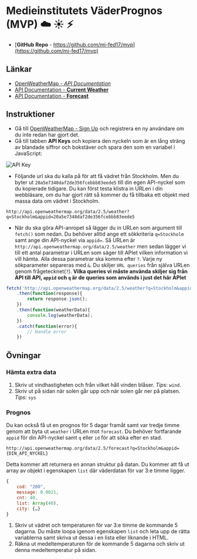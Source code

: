 # Medieinstitutets VäderPrognos (MVP) :cloud: :sunny: :zap:

* [**GitHub Repo** - https://github.com/mi-fed17/mvp](https://github.com/mi-fed17/mvp)

## Länkar

* [OpenWeatherMap - *API Documentation*](https://openweathermap.org/api)
* [API Documentation - **Current Weather**](https://openweathermap.org/current)
* [API Documentation - **Forecast**](https://openweathermap.org/forecast5)

## Instruktioner

* Gå till [OpenWeatherMap - Sign Up](https://home.openweathermap.org/users/sign_up) och registrera en ny användare om du inte redan har gjort det.
* Gå till tabben **API Keys** och kopiera den nyckeln som är en lång sträng av blandade siffror och bokstäver och spara den som en variabel i JavaScript:

![API Key](https://i.imgur.com/soOqee1.png)

* Följande url ska du kalla på för att få vädret från Stockholm. Men du byter ut `20a5e7348daf2de356fcebbb83eede5` till din egen API-nyckel som du kopierade tidigare. Du kan först testa klistra in URLen i din webbläsare, om du har gjort rätt så kommer du få tillbaka ett objekt med massa data om vädret i Stockholm.

```http
http://api.openweathermap.org/data/2.5/weather?q=Stockholm&appid=20a5e7348daf2de356fcebbb83eede5
```

* När du ska göra API-anropet så lägger du in URLen som argument till `fetch()` som nedan. Du behöver alltid ange ett sökkriteria `q=Stockholm` samt ange din API-nyckel via `appid=`. Så URLen är `http://api.openweathermap.org/data/2.5/weather` men sedan lägger vi till ett antal parametrar i URLen som säger till APIet vilken information vi vill hämta. Alla dessa parametrar ska komma efter `?`. Varje ny sökparameter separeras med `&`. Du skiljer `URL queries` från själva URLen genom frågetecknet(`?`). **Vilka queries vi måste använda skiljer sig från API till API, `appid` och `q` är de queries som används i just det här APIet**
```js
fetch('http://api.openweathermap.org/data/2.5/weather?q=Stockholm&appid=20a5e7348daf2de356fcebbb83eede5')
    .then(function(response){
        return response.json();
    })
    .then(function(weatherData){
        console.log(weatherData);
    })
    .catch(function(error){
        // Handle error
    })
```

## Övningar

### Hämta extra data

1. Skriv ut vindhastigheten och från vilket håll vinden blåser. _Tips_: `wind`.
2. Skriv ut på sidan när solen går upp och när solen går ner på platsen. _Tips_: `sys`

### Prognos

Du kan också få ut en prognos för 5 dagar framåt samt var tredje timme genom att byta ut `weather` i URLen mot `forecast`. Du behöver fortfarande `appid` för din API-nyckel samt `q` eller `id` för att söka efter en stad.

```http
http://api.openweathermap.org/data/2.5/forecast?q=Stockholm&appid={DIN_API_NYCKEL}
```

Detta kommer att returnera en annan struktur på datan. Du kommer att få ut array av objekt i egenskapen `list` där väderdatan för var 3:e timme ligger.

```js
{
    cod: "200", 
    message: 0.0021, 
    cnt: 40, 
    list: Array(40), 
    city: {…}
}
```

1. Skriv ut vädret och temperaturen för var 3:e timme de kommande 5 dagarna. Du måste loopa igenom egenskapen `list` och leta upp de rätta variablerna samt skriva ut dessa i en lista eller liknande i HTML.
2. Räkna ut medeltemperaturen för de kommande 5 dagarna och skriv ut denna medeltemperatur på sidan.
